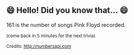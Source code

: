 ## 😄 Hello! Did you know that... 😄
161 is the number of songs Pink Floyd recorded.

<sup>(come back in 5 minutes for the next trivia)</sup>


<sup>Credits: http://numbersapi.com</sup>
